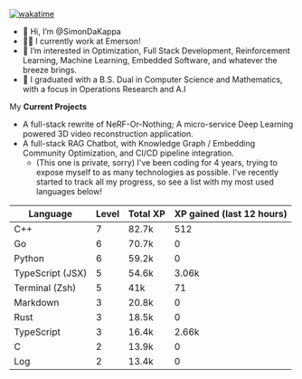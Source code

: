 
[![wakatime](https://wakatime.com/badge/user/50e6c678-94a9-4739-af51-360aeb113c51.svg)](https://wakatime.com/@50e6c678-94a9-4739-af51-360aeb113c51)

- 👋 Hi, I’m @SimonDaKappa
- 🧑‍💼 I currently work at Emerson!
- 👀 I’m interested in Optimization, Full Stack Development, Reinforcement Learning, Machine Learning, Embedded Software, and whatever the breeze brings.
- 🌱 I graduated with a B.S. Dual in Computer Science and Mathematics, with a focus in Operations Research and A.I

My **Current Projects** 
- A full-stack rewrite of NeRF-Or-Nothing; A micro-service Deep Learning powered 3D video reconstruction application.
- A full-stack RAG Chatbot, with Knowledge Graph / Embedding Community Optimization, and CI/CD pipeline integration.
  - (This one is private, sorry)
I've been coding for 4 years, trying to expose myself to as many technologies as possible. I've recently started to track all my progress, so see
a list with my most used languages below!

| Language | Level | Total XP | XP gained (last 12 hours) |
| --- | --- | --- | --- |
| C++ | 7 | 82.7k | 512 |
| Go | 6 | 70.7k | 0 |
| Python | 6 | 59.2k | 0 |
| TypeScript (JSX) | 5 | 54.6k | 3.06k |
| Terminal (Zsh) | 5 | 41k | 71 |
| Markdown | 3 | 20.8k | 0 |
| Rust | 3 | 18.5k | 0 |
| TypeScript | 3 | 16.4k | 2.66k |
| C | 2 | 13.9k | 0 |
| Log | 2 | 13.4k | 0 |
